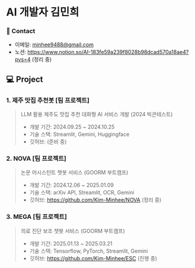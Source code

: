# AI 개발자 김민희

### 📍 Contact
* 이메일: minhee9488@gmail.com
* 노션: https://www.notion.so/AI-183fe59a239f8028b98dcad570a18ae4?pvs=4 (정리 중)


## 💻 Project

### 1. 제주 맛집 추천봇 [팀 프로젝트]
> LLM 활용 제주도 맛집 추천 대화형 AI 서비스 개발 (2024 빅콘테스트)
>* 개발 기간: 2024.09.25 ~ 2024.10.25
>* 기술 스택: Streamlit, Gemini, Huggingface
>* 깃허브: (준비 중)

### 2. NOVA [팀 프로젝트]
> 논문 어시스턴트 챗봇 서비스 (GOORM 부트캠프)
>* 개발 기간: 2024.12.06 ~ 2025.01.09
>* 기술 스택: arXiv API, Streamlit, OCR, Gemini
>* 깃허브: https://github.com/Kim-Minhee/NOVA (정리 중)

### 3. MEGA [팀 프로젝트]
> 의료 진단 보조 챗봇 서비스 (GOORM 부트캠프)
>* 개발 기간: 2025.01.13 ~ 2025.03.21
>* 기술 스택: Tensorflow, PyTorch, Streamlit, Gemini
>* 깃허브: https://github.com/Kim-Minhee/ESC (진행 중)